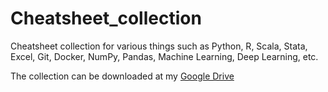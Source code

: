 # Cheatsheet_collection
Cheatsheet collection for various things such as Python, R, Scala, Stata, Excel, Git, Docker, NumPy, Pandas, Machine Learning, Deep Learning, etc.

The collection can be downloaded at my [Google Drive](https://bit.ly/3m5aRcf)
